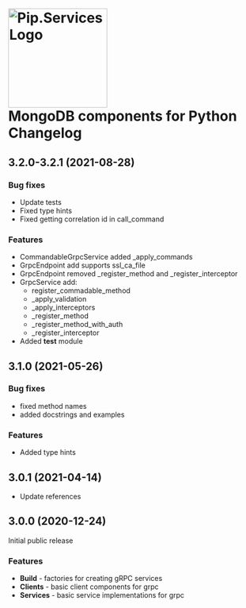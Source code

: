 # <img src="https://uploads-ssl.webflow.com/5ea5d3315186cf5ec60c3ee4/5edf1c94ce4c859f2b188094_logo.svg" alt="Pip.Services Logo" width="200"> <br/> MongoDB components for Python Changelog


## <a name="3.2.0-3.2.1"></a> 3.2.0-3.2.1 (2021-08-28)

### Bug fixes
* Update tests
* Fixed type hints
* Fixed getting correlation id in call_command

### Features
* CommandableGrpcService added _apply_commands
* GrpcEndpoint add supports ssl_ca_file
* GrpcEndpoint removed _register_method and _register_interceptor
* GrpcService add:
    - register_commadable_method
    - _apply_validation
    - _apply_interceptors
    - _register_method
    - _register_method_with_auth
    - _register_interceptor
* Added **test** module


## <a name="3.1.0"></a> 3.1.0 (2021-05-26)

### Bug fixes
* fixed method names
* added docstrings and examples

### Features
* Added type hints


## <a name="3.0.1"></a> 3.0.1 (2021-04-14)
* Update references

## <a name="3.0.0"></a> 3.0.0 (2020-12-24)

Initial public release

### Features
* **Build** - factories for creating gRPC services
* **Clients** -  basic client components for grpc
* **Services** - basic service implementations for grpc